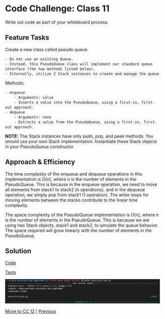 # Code Challenge: Class 11

Write out code as part of your whiteboard process.

## Feature Tasks

Create a new class called pseudo queue.

    - Do not use an existing Queue.
    - Instead, this PseudoQueue class will implement our standard queue interface (the two methods listed below),
    - Internally, utilize 2 Stack instances to create and manage the queue
Methods:

    - enqueue
        - Arguments: value
        - Inserts a value into the PseudoQueue, using a first-in, first-out approach.
    - dequeue
        - Arguments: none
        - Extracts a value from the PseudoQueue, using a first-in, first-out approach.
**NOTE:** The Stack instances have only push, pop, and peek methods. You should use your own Stack implementation. Instantiate these Stack objects in your PseudoQueue constructor.

## Approach & Efficiency

The time complexity of the enqueue and dequeue operations in this implementation is O(n), where n is the number of elements in the PseudoQueue. This is because in the enqueue operation, we need to move all elements from stack1 to stack2 (n operations), and in the dequeue operation, we simply pop from stack1 (1 operation). The while loops for moving elements between the stacks contribute to the linear time complexity.

The space complexity of the PseudoQueue implementation is O(n), where n is the number of elements in the PseudoQueue. This is because we are using two Stack objects, stack1 and stack2, to simulate the queue behavior. The space required will grow linearly with the number of elements in the PseudoQueue.

## Solution

[Code](../stackQueuePseudo.py)

[Tests](../tests/cc11_test.py)

![Run](../assets/run10.JPG "run")

[Move to CC 12](..//README.md) | [Previous](../stack_and_queue/README.md)
